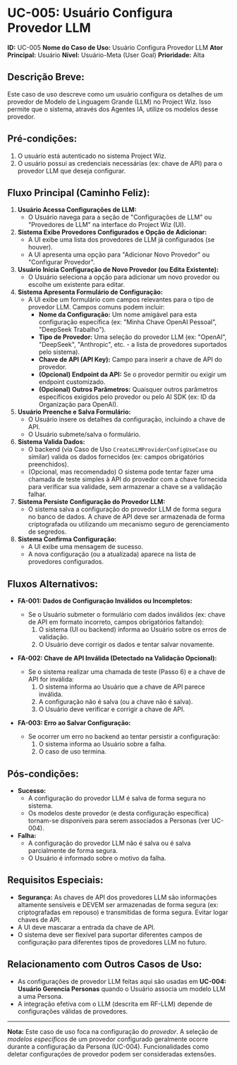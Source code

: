 # UC-005: Usuário Configura Provedor LLM

**ID:** UC-005
**Nome do Caso de Uso:** Usuário Configura Provedor LLM
**Ator Principal:** Usuário
**Nível:** Usuário-Meta (User Goal)
**Prioridade:** Alta

## Descrição Breve:
Este caso de uso descreve como um usuário configura os detalhes de um provedor de Modelo de Linguagem Grande (LLM) no Project Wiz. Isso permite que o sistema, através dos Agentes IA, utilize os modelos desse provedor.

## Pré-condições:
1.  O usuário está autenticado no sistema Project Wiz.
2.  O usuário possui as credenciais necessárias (ex: chave de API) para o provedor LLM que deseja configurar.

## Fluxo Principal (Caminho Feliz):

1.  **Usuário Acessa Configurações de LLM:**
    *   O Usuário navega para a seção de "Configurações de LLM" ou "Provedores de LLM" na interface do Project Wiz (UI).
2.  **Sistema Exibe Provedores Configurados e Opção de Adicionar:**
    *   A UI exibe uma lista dos provedores de LLM já configurados (se houver).
    *   A UI apresenta uma opção para "Adicionar Novo Provedor" ou "Configurar Provedor".
3.  **Usuário Inicia Configuração de Novo Provedor (ou Edita Existente):**
    *   O Usuário seleciona a opção para adicionar um novo provedor ou escolhe um existente para editar.
4.  **Sistema Apresenta Formulário de Configuração:**
    *   A UI exibe um formulário com campos relevantes para o tipo de provedor LLM. Campos comuns podem incluir:
        *   **Nome da Configuração:** Um nome amigável para esta configuração específica (ex: "Minha Chave OpenAI Pessoal", "DeepSeek Trabalho").
        *   **Tipo de Provedor:** Uma seleção do provedor LLM (ex: "OpenAI", "DeepSeek", "Anthropic", etc. - a lista de provedores suportados pelo sistema).
        *   **Chave de API (API Key):** Campo para inserir a chave de API do provedor.
        *   **(Opcional) Endpoint da API:** Se o provedor permitir ou exigir um endpoint customizado.
        *   **(Opcional) Outros Parâmetros:** Quaisquer outros parâmetros específicos exigidos pelo provedor ou pelo AI SDK (ex: ID da Organização para OpenAI).
5.  **Usuário Preenche e Salva Formulário:**
    *   O Usuário insere os detalhes da configuração, incluindo a chave de API.
    *   O Usuário submete/salva o formulário.
6.  **Sistema Valida Dados:**
    *   O backend (via Caso de Uso `CreateLLMProviderConfigUseCase` ou similar) valida os dados fornecidos (ex: campos obrigatórios preenchidos).
    *   (Opcional, mas recomendado) O sistema pode tentar fazer uma chamada de teste simples à API do provedor com a chave fornecida para verificar sua validade, sem armazenar a chave se a validação falhar.
7.  **Sistema Persiste Configuração do Provedor LLM:**
    *   O sistema salva a configuração do provedor LLM de forma segura no banco de dados. A chave de API deve ser armazenada de forma criptografada ou utilizando um mecanismo seguro de gerenciamento de segredos.
8.  **Sistema Confirma Configuração:**
    *   A UI exibe uma mensagem de sucesso.
    *   A nova configuração (ou a atualizada) aparece na lista de provedores configurados.

## Fluxos Alternativos:

*   **FA-001: Dados de Configuração Inválidos ou Incompletos:**
    *   Se o Usuário submeter o formulário com dados inválidos (ex: chave de API em formato incorreto, campos obrigatórios faltando):
        1.  O sistema (UI ou backend) informa ao Usuário sobre os erros de validação.
        2.  O Usuário deve corrigir os dados e tentar salvar novamente.

*   **FA-002: Chave de API Inválida (Detectado na Validação Opcional):**
    *   Se o sistema realizar uma chamada de teste (Passo 6) e a chave de API for inválida:
        1.  O sistema informa ao Usuário que a chave de API parece inválida.
        2.  A configuração não é salva (ou a chave não é salva).
        3.  O Usuário deve verificar e corrigir a chave de API.

*   **FA-003: Erro ao Salvar Configuração:**
    *   Se ocorrer um erro no backend ao tentar persistir a configuração:
        1.  O sistema informa ao Usuário sobre a falha.
        2.  O caso de uso termina.

## Pós-condições:

*   **Sucesso:**
    *   A configuração do provedor LLM é salva de forma segura no sistema.
    *   Os modelos deste provedor (e desta configuração específica) tornam-se disponíveis para serem associados a Personas (ver UC-004).
*   **Falha:**
    *   A configuração do provedor LLM não é salva ou é salva parcialmente de forma segura.
    *   O Usuário é informado sobre o motivo da falha.

## Requisitos Especiais:
*   **Segurança:** As chaves de API dos provedores LLM são informações altamente sensíveis e DEVEM ser armazenadas de forma segura (ex: criptografadas em repouso) e transmitidas de forma segura. Evitar logar chaves de API.
*   A UI deve mascarar a entrada da chave de API.
*   O sistema deve ser flexível para suportar diferentes campos de configuração para diferentes tipos de provedores LLM no futuro.

## Relacionamento com Outros Casos de Uso:
*   As configurações de provedor LLM feitas aqui são usadas em **UC-004: Usuário Gerencia Personas** quando o Usuário associa um modelo LLM a uma Persona.
*   A integração efetiva com o LLM (descrita em RF-LLM) depende de configurações válidas de provedores.

---
**Nota:** Este caso de uso foca na configuração do *provedor*. A seleção de *modelos específicos* de um provedor configurado geralmente ocorre durante a configuração da Persona (UC-004). Funcionalidades como deletar configurações de provedor podem ser consideradas extensões.
